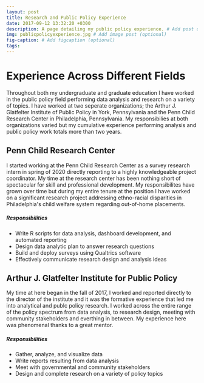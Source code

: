```yaml
---
layout: post
title: Research and Public Policy Experience
date: 2017-09-12 13:32:20 +0300
description: A page detailing my public policy experience. # Add post description (optional)
img: publicpolicyexperience.jpg # Add image post (optional)
fig-caption: # Add figcaption (optional)
tags:
---
```

# Experience Across Different Fields

Throughout both my undergraduate and graduate education I have worked in the public policy field performing data analysis and research on a variety of topics. I have worked at two seperate organizations; the Arthur J. Glatfelter Institute of Public Policy in York, Pennsylvania and the Penn Child Research Center in Philadelphia, Pennsylvania. My responsibilies at both organizations varied but my cumulative experience performing analysis and public policy work totals more than two years. 

## Penn Child Research Center

I started working at the Penn Child Research Center as a survey research intern in spring of 2020 directly reporting to a highly knowledgeable project coordinator. My time at the research center has been nothing short of spectacular for skill and professional development. My responsibilites have grown over time but during my entire tenure at the position I have worked on a significant research project addressing ethno-racial disparities in Philadelphia's child welfare system regarding out-of-home placements.

##### Responsibilities

- Write R scripts for data analysis, dashboard development, and automated reporting
- Design data analytic plan to answer research questions 
- Build and deploy surveys using Qualtrics software
- Effectively communicate research design and analysis ideas



## Arthur J. Glatfelter Institute for Public Policy

My time at here began in the fall of 2017, I worked and reported directly to the director of the institute and it was the formative experience that led me into analytical and publc policy research. I worked across the entire range of the policy spectrum from data analysis, to research design, meeting with community stakeholders and everthing in between. My experience here was phenomenal thanks to a great mentor. 

##### Responsibilities

- Gather, analyze, and visualize data
- Write reports resulting from data analysis
- Meet with governmental and community stakeholders
- Design and complete research on a variety of policy topics
